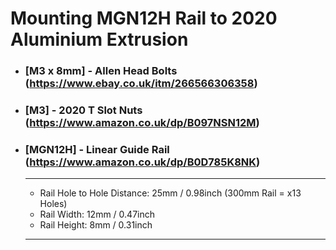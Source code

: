 # Mounting MGN12H Rail to 2020 Aluminium Extrusion
- ### [M3 x 8mm] - Allen Head Bolts (https://www.ebay.co.uk/itm/266566306358)  
- ### [M3] - 2020 T Slot Nuts (https://www.amazon.co.uk/dp/B097NSN12M)
- ### [MGN12H] - Linear Guide Rail (https://www.amazon.co.uk/dp/B0D785K8NK)
  ***
     - Rail Hole to Hole Distance: 25mm / 0.98inch (300mm Rail = x13 Holes)
     - Rail Width: 12mm / 0.47inch
     - Rail Height: 8mm / 0.31inch
  ***

